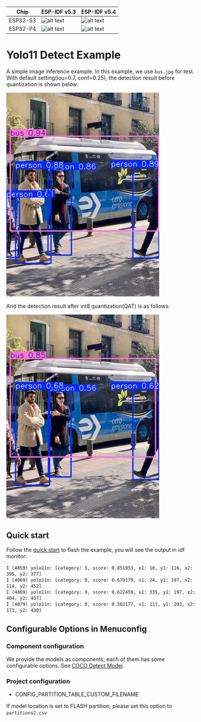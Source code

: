 [supported]: https://img.shields.io/badge/-supported-green "supported"

| Chip     | ESP-IDF v5.3           | ESP-IDF v5.4           |
|----------|------------------------|------------------------|
| ESP32-S3 | ![alt text][supported] | ![alt text][supported] |
| ESP32-P4 | ![alt text][supported] | ![alt text][supported] |

# Yolo11 Detect Example

A simple image inference example. In this example, we use ``bus.jpg`` for test. With default setting(iou=0.7, conf=0.25), the detection result before quantization is shown below:

![](./img/bus_fp32.jpg)

And the detection result after int8 quantization(QAT) is as follows:

![](./img/bus_int8_qat.jpg)

## Quick start

Follow the [quick start](https://docs.espressif.com/projects/esp-dl/en/latest/getting_started/readme.html#quick-start) to flash the example, you will see the output in idf monitor:

```
I (4859) yolo11n: [category: 5, score: 0.851953, x1: 10, y1: 116, x2: 395, y2: 377]
I (4869) yolo11n: [category: 0, score: 0.679179, x1: 24, y1: 197, x2: 114, y2: 452]
I (4869) yolo11n: [category: 0, score: 0.622459, x1: 335, y1: 197, x2: 404, y2: 437]
I (4879) yolo11n: [category: 0, score: 0.562177, x1: 111, y1: 203, x2: 171, y2: 430]
```

## Configurable Options in Menuconfig

### Component configuration
We provide the models as components, each of them has some configurable options. See [COCO Detect Model](https://github.com/espressif/esp-dl/blob/master/models/coco_detect/README.md).

### Project configuration

- CONFIG_PARTITION_TABLE_CUSTOM_FILENAME

If model location is set to FLASH partition, please set this option to `partitions2.csv`

